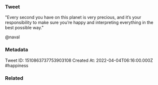 ### Tweet
"Every second you have on this planet is very precious, and it’s your responsibility to make sure you’re happy and interpreting everything in the best possible way."

@naval

### Metadata
Tweet ID: 1510863737753903108
Created At: 2022-04-04T06:16:00.000Z
#happiness 

### Related

